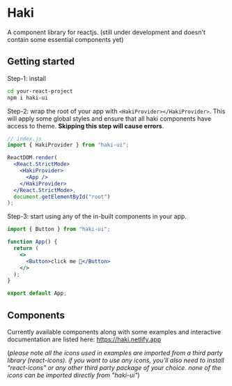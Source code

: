 # Haki

A component library for reactjs. (still under development and doesn't contain some essential components yet)

## Getting started

Step-1: install

```bash
cd your-react-project
npm i haki-ui
```

Step-2: wrap the root of your app with `<HakiProvider></HakiProvider>`. This will apply some global styles and ensure that all haki components have access to theme. **Skipping this step will cause errors**.

```jsx
// index.js
import { HakiProvider } from "haki-ui";

ReactDOM.render(
  <React.StrictMode>
    <HakiProvider>
      <App />
    </HakiProvider>
  </React.StrictMode>,
  document.getElementById("root")
);
```

Step-3: start using any of the in-built components in your app.

```jsx
import { Button } from "haki-ui";

function App() {
  return (
    <>
      <Button>click me 👀</Button>
    </>
  );
}

export default App;
```

## Components

Currently available components along with some examples and interactive documentation are listed here: https://haki.netlify.app

(_please note all the icons used in examples are imported from a third party library (react-icons). if you want to use any icons, you'll also need to install "react-icons" or any other third party package of your choice. none of the icons can be imported directly from "haki-ui"_)
